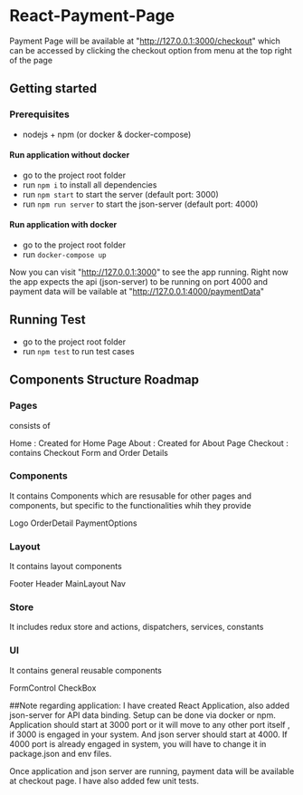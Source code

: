 # React-Payment-Page

Payment Page will be available at "http://127.0.0.1:3000/checkout" which can be accessed by clicking the checkout option from menu at the top right of the page

## Getting started

### Prerequisites
  - nodejs + npm (or docker & docker-compose)

#### Run application without docker
  - go to the project root folder
  - run `npm i` to install all dependencies
  - run `npm start` to start the server (default port: 3000)
  - run `npm run server` to start the json-server (default port: 4000)

#### Run application with docker
  - go to the project root folder
  - run `docker-compose up`

Now you can visit "http://127.0.0.1:3000" to see the app running.
Right now the app expects the api (json-server) to be running on port 4000 and payment data will be vailable at "http://127.0.0.1:4000/paymentData"

## Running Test
  - go to the project root folder
  - run `npm test` to run test cases

## Components Structure Roadmap

### Pages
consists of

Home : Created for Home Page
About : Created for About Page
Checkout : contains Checkout Form and Order Details

### Components
It contains Components which are resusable for other pages and components, but specific to the functionalities whih they provide

Logo
OrderDetail
PaymentOptions

### Layout
It contains layout components

Footer
Header
MainLayout
Nav

### Store

It includes redux store and actions, dispatchers, services, constants

### UI
It contains general reusable components

FormControl
CheckBox


##Note regarding application: 
I have created React Application, also added json-server for API data binding. Setup can be done via docker or npm. 
Application should start at 3000 port or it will move to any other port itself , if 3000 is engaged in your system.
And json server should start at 4000. If 4000 port is already engaged in system, you will have to change it in package.json and env files.

Once application and json server are running, payment data will be available at checkout page.
I have also added few unit tests.